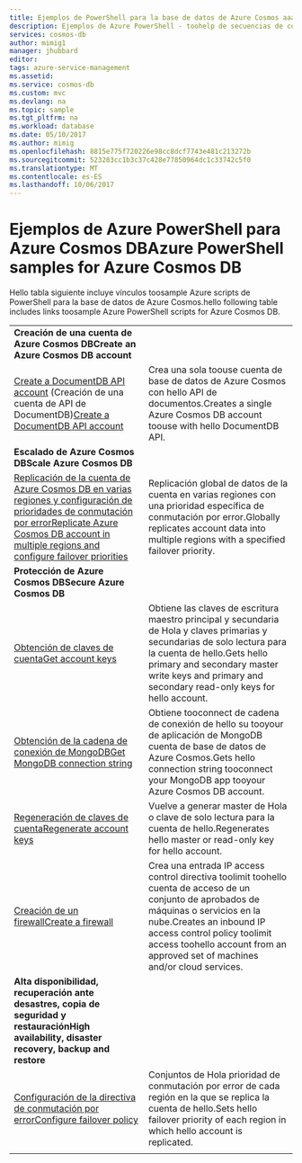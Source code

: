```yaml
---
title: Ejemplos de PowerShell para la base de datos de Azure Cosmos aaaAzure | Documentos de Microsoft
description: Ejemplos de Azure PowerShell - toohelp de secuencias de comandos se crean y administran las cuentas de base de datos de Azure Cosmos.
services: cosmos-db
author: mimig1
manager: jhubbard
editor: 
tags: azure-service-management
ms.assetid: 
ms.service: cosmos-db
ms.custom: mvc
ms.devlang: na
ms.topic: sample
ms.tgt_pltfrm: na
ms.workload: database
ms.date: 05/10/2017
ms.author: mimig
ms.openlocfilehash: 8815e775f720226e98cc8dcf7743e481c213272b
ms.sourcegitcommit: 523283cc1b3c37c428e77850964dc1c33742c5f0
ms.translationtype: MT
ms.contentlocale: es-ES
ms.lasthandoff: 10/06/2017
---
```

# <a name="azure-powershell-samples-for-azure-cosmos-db"></a><span data-ttu-id="85d31-103">Ejemplos de Azure PowerShell para Azure Cosmos DB</span><span class="sxs-lookup"><span data-stu-id="85d31-103">Azure PowerShell samples for Azure Cosmos DB</span></span>

<span data-ttu-id="85d31-104">Hello tabla siguiente incluye vínculos toosample Azure scripts de PowerShell para la base de datos de Azure Cosmos.</span><span class="sxs-lookup"><span data-stu-id="85d31-104">hello following table includes links toosample Azure PowerShell scripts for Azure Cosmos DB.</span></span>

| |  |
|---|---|
|<span data-ttu-id="85d31-105">**Creación de una cuenta de Azure Cosmos DB**</span><span class="sxs-lookup"><span data-stu-id="85d31-105">**Create an Azure Cosmos DB account**</span></span>||
|<span data-ttu-id="85d31-106">[Create a DocumentDB API account](scripts/create-database-account-powershell.md?toc=%2fpowershell%2fmodule%2ftoc.json) (Creación de una cuenta de API de DocumentDB)</span><span class="sxs-lookup"><span data-stu-id="85d31-106">[Create a DocumentDB API account](scripts/create-database-account-powershell.md?toc=%2fpowershell%2fmodule%2ftoc.json)</span></span>| <span data-ttu-id="85d31-107">Crea una sola toouse cuenta de base de datos de Azure Cosmos con hello API de documentos.</span><span class="sxs-lookup"><span data-stu-id="85d31-107">Creates a single Azure Cosmos DB account toouse with hello DocumentDB API.</span></span> |
|<span data-ttu-id="85d31-108">**Escalado de Azure Cosmos DB**</span><span class="sxs-lookup"><span data-stu-id="85d31-108">**Scale Azure Cosmos DB**</span></span>||
|[<span data-ttu-id="85d31-109">Replicación de la cuenta de Azure Cosmos DB en varias regiones y configuración de prioridades de conmutación por error</span><span class="sxs-lookup"><span data-stu-id="85d31-109">Replicate Azure Cosmos DB account in multiple regions and configure failover priorities</span></span>](scripts/scale-multiregion-powershell.md?toc=%2fpowershell%2fmodule%2ftoc.json)|<span data-ttu-id="85d31-110">Replicación global de datos de la cuenta en varias regiones con una prioridad específica de conmutación por error.</span><span class="sxs-lookup"><span data-stu-id="85d31-110">Globally replicates account data into multiple regions with a specified failover priority.</span></span>|
|<span data-ttu-id="85d31-111">**Protección de Azure Cosmos DB**</span><span class="sxs-lookup"><span data-stu-id="85d31-111">**Secure Azure Cosmos DB**</span></span>||
| [<span data-ttu-id="85d31-112">Obtención de claves de cuenta</span><span class="sxs-lookup"><span data-stu-id="85d31-112">Get account keys</span></span>](scripts/secure-get-account-key-powershell.md?toc=%2fpowershell%2fmodule%2ftoc.json) | <span data-ttu-id="85d31-113">Obtiene las claves de escritura maestro principal y secundaria de Hola y claves primarias y secundarias de solo lectura para la cuenta de hello.</span><span class="sxs-lookup"><span data-stu-id="85d31-113">Gets hello primary and secondary master write keys and primary and secondary read-only keys for hello account.</span></span>|
| [<span data-ttu-id="85d31-114">Obtención de la cadena de conexión de MongoDB</span><span class="sxs-lookup"><span data-stu-id="85d31-114">Get MongoDB connection string</span></span>](scripts/secure-mongo-connection-string-powershell.md?toc=%2fpowershell%2fmodule%2ftoc.json) | <span data-ttu-id="85d31-115">Obtiene tooconnect de cadena de conexión de hello su tooyour de aplicación de MongoDB cuenta de base de datos de Azure Cosmos.</span><span class="sxs-lookup"><span data-stu-id="85d31-115">Gets hello connection string tooconnect your MongoDB app tooyour Azure Cosmos DB account.</span></span>|
|[<span data-ttu-id="85d31-116">Regeneración de claves de cuenta</span><span class="sxs-lookup"><span data-stu-id="85d31-116">Regenerate account keys</span></span>](scripts/secure-regenerate-key-powershell.md?toc=%2fpowershell%2fmodule%2ftoc.json)|<span data-ttu-id="85d31-117">Vuelve a generar master de Hola o clave de solo lectura para la cuenta de hello.</span><span class="sxs-lookup"><span data-stu-id="85d31-117">Regenerates hello master or read-only key for hello account.</span></span>|
|[<span data-ttu-id="85d31-118">Creación de un firewall</span><span class="sxs-lookup"><span data-stu-id="85d31-118">Create a firewall</span></span>](scripts/create-firewall-powershell.md?toc=%2fpowershell%2fmodule%2ftoc.json)| <span data-ttu-id="85d31-119">Crea una entrada IP access control directiva toolimit toohello cuenta de acceso de un conjunto de aprobados de máquinas o servicios en la nube.</span><span class="sxs-lookup"><span data-stu-id="85d31-119">Creates an inbound IP access control policy toolimit access toohello account from an approved set of machines and/or cloud services.</span></span>|
|<span data-ttu-id="85d31-120">**Alta disponibilidad, recuperación ante desastres, copia de seguridad y restauración**</span><span class="sxs-lookup"><span data-stu-id="85d31-120">**High availability, disaster recovery, backup and restore**</span></span>||
|[<span data-ttu-id="85d31-121">Configuración de la directiva de conmutación por error</span><span class="sxs-lookup"><span data-stu-id="85d31-121">Configure failover policy</span></span>](scripts/ha-failover-policy-powershell.md?toc=%2fpowershell%2fmodule%2ftoc.json)|<span data-ttu-id="85d31-122">Conjuntos de Hola prioridad de conmutación por error de cada región en la que se replica la cuenta de hello.</span><span class="sxs-lookup"><span data-stu-id="85d31-122">Sets hello failover priority of each region in which hello account is replicated.</span></span>|
|||